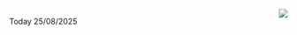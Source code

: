 <img align="right" src="https://media.giphy.com/media/M9gbBd9nbDrOTu1Mqx/giphy.gif">


Today 25/08/2025
